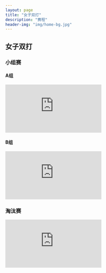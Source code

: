 ```yaml
---
layout: page
title: "女子双打"
description: "赛程"
header-img: "img/home-bg.jpg"
---
```


<h2><p class="text-center">女子双打</p></h2>

<h3>小组赛</h3>

<h4>A组</h4>
<div class="embed-responsive embed-responsive-4by3">
  <iframe class="embed-responsive-item" src="http://actc.challonge.com/2016dwomen_a/module?show_standings=1&tab=standings" frameborder="0" allowtransparency="true"></iframe>
</div>

<h4>B组</h4>
<div class="embed-responsive embed-responsive-4by3">
  <iframe class="embed-responsive-item" src="http://actc.challonge.com/2016dwomen_b/module?show_standings=1&tab=standings" frameborder="0" allowtransparency="true"></iframe>
</div>

<h3>淘汰赛</h3>

<div class="embed-responsive embed-responsive-4by3">
  <iframe class="embed-responsive-item" src="http://actc.challonge.com/2016dwomen_final/module" frameborder="0" allowtransparency="true"></iframe>
</div>
